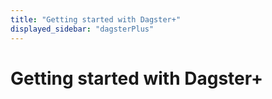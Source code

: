 ```yaml
---
title: "Getting started with Dagster+"
displayed_sidebar: "dagsterPlus"
---
```


# Getting started with Dagster+